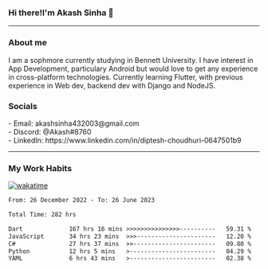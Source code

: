 <h3>Hi there!I'm Akash Sinha 👋</h3>

--- 

<h3>About me</h3>
I am a sophmore currently studying in Bennett University. I have interest in App Development, particulary Android but would love to get any experience in cross-platform technologies. Currently learning Flutter, with previous experience in Web dev, backend dev with Django and NodeJS.

<h3>Socials</h3>
 - Email: akashsinha432003@gmail.com<br>
 - Discord: @Akash#8760<br>
 - LinkedIn: https://www.linkedin.com/in/diptesh-choudhuri-0647501b9<br>


---

<h3>My Work Habits</h3>

[![wakatime](https://wakatime.com/badge/user/938b2951-49cf-4810-9b9e-c17cde3d3343.svg)](https://wakatime.com/@938b2951-49cf-4810-9b9e-c17cde3d3343)

<!--START_SECTION:waka-->

```txt
From: 26 December 2022 - To: 26 June 2023

Total Time: 282 hrs

Dart             167 hrs 16 mins >>>>>>>>>>>>>>>----------   59.31 %
JavaScript       34 hrs 23 mins  >>>----------------------   12.20 %
C#               27 hrs 37 mins  >>-----------------------   09.80 %
Python           12 hrs 5 mins   >------------------------   04.29 %
YAML             6 hrs 43 mins   >------------------------   02.38 %
```

<!--END_SECTION:waka-->

